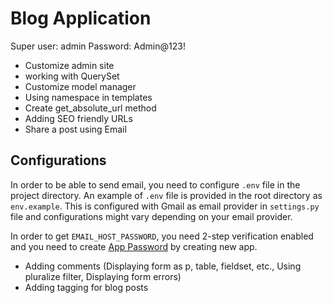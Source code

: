 # Blog Application

Super user: admin
Password: Admin@123!

- Customize admin site
- working with QuerySet
- Customize model manager
- Using namespace in templates
- Create get_absolute_url method
- Adding SEO friendly URLs
- Share a post using Email


## Configurations

In order to be able to send email, you need to configure `.env` file in the project directory. An example of `.env` file is provided in the root directory as `env.example`. This is configured with Gmail as email provider in `settings.py` file and configurations might vary depending on your email provider.

In order to get `EMAIL_HOST_PASSWORD`, you need 2-step verification enabled and you need to create [App Password](https://myaccount.google.com/apppasswords) by creating new app.


- Adding comments (Displaying form as p, table, fieldset, etc., Using pluralize filter, Displaying form errors)
- Adding tagging for blog posts
